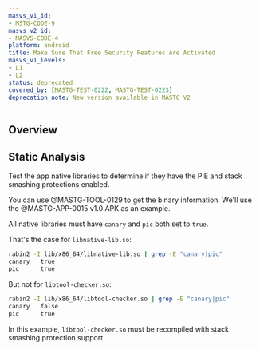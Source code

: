 ```yaml
---
masvs_v1_id:
- MSTG-CODE-9
masvs_v2_id:
- MASVS-CODE-4
platform: android
title: Make Sure That Free Security Features Are Activated
masvs_v1_levels:
- L1
- L2
status: deprecated
covered_by: [MASTG-TEST-0222, MASTG-TEST-0223]
deprecation_note: New version available in MASTG V2
---
```


## Overview

## Static Analysis

Test the app native libraries to determine if they have the PIE and stack smashing protections enabled.

You can use @MASTG-TOOL-0129 to get the binary information. We'll use the @MASTG-APP-0015 v1.0 APK as an example.

All native libraries must have `canary` and `pic` both set to `true`.

That's the case for `libnative-lib.so`:

```sh
rabin2 -I lib/x86_64/libnative-lib.so | grep -E "canary|pic"
canary   true
pic      true
```

But not for `libtool-checker.so`:

```sh
rabin2 -I lib/x86_64/libtool-checker.so | grep -E "canary|pic"
canary   false
pic      true
```

In this example, `libtool-checker.so` must be recompiled with stack smashing protection support.
